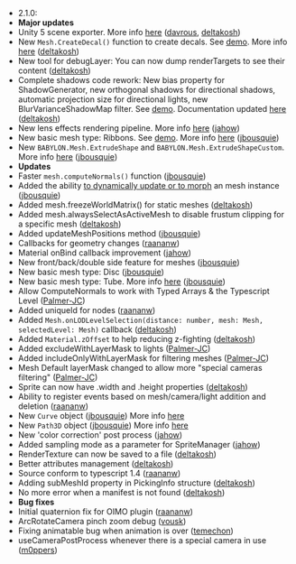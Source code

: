 ﻿- 2.1.0:
 - **Major updates**
 - Unity 5  scene exporter. More info [here](https://github.com/BabylonJS/Babylon.js/tree/master/Exporters/Unity%205) ([davrous](http://www.github.com/davrous), [deltakosh](http://www.github.com/deltakosh))
 - New ```Mesh.CreateDecal()``` function to create decals. See [demo](http://www.babylonjs.com/?DECALS). More info [here](http://doc.babylonjs.com/page.php?p=25094) ([deltakosh](http://www.github.com/deltakosh))
 - New tool for debugLayer: You can now dump renderTargets to see their content ([deltakosh](http://www.github.com/deltakosh))
 - Complete shadows code rework: New bias property for ShadowGenerator, new orthogonal shadows for directional shadows, 
   automatic projection size for directional lights, new BlurVarianceShadowMap filter. See [demo](http://www.babylonjs.com/?SOFTSHADOWS). Documentation updated [here](http://babylondoc.azurewebsites.net/page.php?p=22151) ([deltakosh](http://www.github.com/deltakosh))
 - New lens effects rendering pipeline. More info [here](http://doc.babylonjs.com/page.php?p=24841) ([jahow](https://github.com/jahow))
 - New basic mesh type: Ribbons. See [demo](http://www.babylonjs.com/?RIBBONS). More info [here](http://doc.babylonjs.com/page.php?p=25088) ([jbousquie](https://github.com/jbousquie))
 - New ```BABYLON.Mesh.ExtrudeShape``` and ```BABYLON.Mesh.ExtrudeShapeCustom```. More info [here](http://doc.babylonjs.com/page.php?p=24847) ([jbousquie](https://github.com/jbousquie))
 - **Updates**
 - Faster ```mesh.computeNormals()``` function ([jbousquie](https://github.com/jbousquie))
 - Added the ability [to dynamically update or to morph](http://doc.babylonjs.com/page.php?p=25096) an mesh instance ([jbousquie](https://github.com/jbousquie))
 - Added mesh.freezeWorldMatrix() for static meshes ([deltakosh](http://www.github.com/deltakosh))
 - Added mesh.alwaysSelectAsActiveMesh to disable frustum clipping for a specific mesh ([deltakosh](http://www.github.com/deltakosh))
 - Added updateMeshPositions method ([jbousquie](https://github.com/jbousquie))
 - Callbacks for geometry changes ([raananw](http://www.github.com/raananw))
 - Material onBind callback improvement ([jahow](http://www.github.com/jahow))
 - New front/back/double side feature for meshes ([jbousquie](https://github.com/jbousquie)) 
 - New basic mesh type: Disc ([jbousquie](https://github.com/jbousquie))
 - New basic mesh type: Tube. More info [here](http://doc.babylonjs.com/page.php?p=24847) ([jbousquie](https://github.com/jbousquie))
 - Allow ComputeNormals to work with Typed Arrays & the Typescript Level ([Palmer-JC](http://www.github.com/Palmer-JC))
 - Added uniqueId for nodes ([raananw](http://www.github.com/raananw))
 - Added ```Mesh.onLODLevelSelection(distance: number, mesh: Mesh, selectedLevel: Mesh)``` callback ([deltakosh](http://www.github.com/deltakosh))
 - Added ```Material.zOffset``` to help reducing z-fighting ([deltakosh](http://www.github.com/deltakosh))
 - Added excludeWithLayerMask to lights ([Palmer-JC](http://www.github.com/Palmer-JC))
 - Added includeOnlyWithLayerMask for filtering meshes ([Palmer-JC](http://www.github.com/Palmer-JC))
 - Mesh Default layerMask changed to allow more "special cameras filtering" ([Palmer-JC](http://www.github.com/Palmer-JC))
 - Sprite can now have .width and .height properties ([deltakosh](http://www.github.com/deltakosh))
 - Ability to register events based on mesh/camera/light addition and deletion ([raananw](http://www.github.com/raananw))
 - New ```Curve``` object ([jbousquie](https://github.com/jbousquie)) More info [here](http://doc.babylonjs.com/page.php?p=25091)
 - New ```Path3D``` object ([jbousquie](https://github.com/jbousquie)) More info [here](http://doc.babylonjs.com/page.php?p=25090)
 - New 'color correction' post process ([jahow](http://www.github.com/jahow))
 - Added sampling mode as a parameter for SpriteManager ([jahow](http://www.github.com/jahow))
 - RenderTexture can now be saved to a file ([deltakosh](http://www.github.com/deltakosh))
 - Better attributes management ([deltakosh](http://www.github.com/deltakosh))
 - Source conform to typescript 1.4 ([raananw](http://www.github.com/raananw)) 
 - Adding subMeshId property in PickingInfo structure ([deltakosh](http://www.github.com/deltakosh))
 - No more error when a manifest is not found ([deltakosh](http://www.github.com/deltakosh))
 - **Bug fixes**
 - Initial quaternion fix for OIMO plugin ([raananw](http://www.github.com/raananw)) 
 - ArcRotateCamera pinch zoom debug ([vousk](https://github.com/vousk)) 
 - Fixing animatable bug when animation is over ([temechon](http://www.github.com/temechon))
 - useCameraPostProcess whenever there is a special camera in use ([m0ppers](https://github.com/m0ppers))
